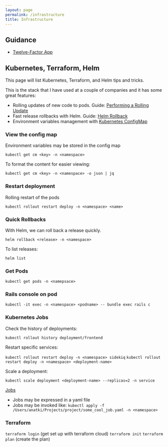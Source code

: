 ```yaml
---
layout: page
permalink: /infrastructure
title: Infrastructure
---
```


## Guidance

* [Twelve-Factor App](https://12factor.net/)


## Kubernetes, Terraform, Helm

This page will list Kubernetes, Terraform, and Helm tips and tricks.

This is the stack that I have used at a couple of companies and it has some great features:

* Rolling updates of new code to pods. Guide: [Performing a Rolling Update](https://kubernetes.io/docs/tutorials/kubernetes-basics/update/update-intro/)
* Fast release rollbacks with Helm. Guide: [Helm Rollback](https://helm.sh/docs/helm/helm_rollback/)
* Environment variables management with [Kubernetes ConfigMap](https://kubernetes.io/docs/concepts/configuration/configmap/)


### View the config map

Environment variables may be stored in the config map

`kubectl get cm <key> -n <namespace>`

To format the content for easier viewing:

`kubectl get cm <key> -n <namespace> -o json | jq`


### Restart deployment

Rolling restart of the pods

`kubectl rollout restart deploy -n <namespace> <name>`


### Quick Rollbacks

With Helm, we can roll back a release quickly.

`helm rollback <release> -n <namespace>`

To list releases:

`helm list`


### Get Pods

`kubectl get pods -n <namepsace>`

### Rails console on pod

`kubectl -it exec -n <namespace> <podname> -- bundle exec rails c`

### Kubernetes Jobs

Check the history of deployments:

`kubectl rollout history deployment/frontend`

Restart specific services:

`kubectl rollout restart deploy -n <namespace> sidekiq`
`kubectl rollout restart deploy -n <namespace> <deployment-name>`

Scale a deployment:

`kubectl scale deployment <deployment-name> --replicas=2 -n service`


[Jobs](https://kubernetes.io/docs/concepts/workloads/controllers/job/)

- Jobs may be expressed in a yaml file
- Jobs may be invoked like: `kubectl apply -f /Users/anatki/Projects/project/some_cool_job.yaml -n <namespace>`

### Terraform

`terraform login` (get set up with terraform cloud)
`terraform init`
`terraform plan` (create the plan)
